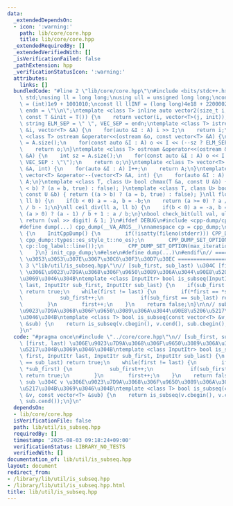 ```yaml
---
data:
  _extendedDependsOn:
  - icon: ':warning:'
    path: lib/core/core.hpp
    title: lib/core/core.hpp
  _extendedRequiredBy: []
  _extendedVerifiedWith: []
  _isVerificationFailed: false
  _pathExtension: hpp
  _verificationStatusIcon: ':warning:'
  attributes:
    links: []
  bundledCode: "#line 2 \"lib/core/core.hpp\"\n#include <bits/stdc++.h>\nusing namespace\
    \ std;\nusing ll = long long;\nusing ull = unsigned long long;\nconst int INF\
    \ = (int)1e9 + 1001010;\nconst ll llINF = (long long)4e18 + 22000020;\nconst string\
    \ endn = \"\\n\";\ntemplate <class T> inline auto vector2(size_t i, size_t j,\
    \ const T &init = T()) {\n    return vector(i, vector<T>(j, init));\n}\nconst\
    \ string ELM_SEP = \" \", VEC_SEP = endn;\ntemplate <class T> istream &operator>>(istream\
    \ &i, vector<T> &A) {\n    for(auto &I : A) i >> I;\n    return i;\n}\ntemplate\
    \ <class T> ostream &operator<<(ostream &o, const vector<T> &A) {\n    int sz\
    \ = A.size();\n    for(const auto &I : A) o << I << (--sz ? ELM_SEP : \"\");\n\
    \    return o;\n}\ntemplate <class T> ostream &operator<<(ostream &o, const vector<vector<T>>\
    \ &A) {\n    int sz = A.size();\n    for(const auto &I : A) o << I << (--sz ?\
    \ VEC_SEP : \"\");\n    return o;\n}\ntemplate <class T> vector<T> &operator++(vector<T>\
    \ &A, int) {\n    for(auto &I : A) I++;\n    return A;\n}\ntemplate <class T>\
    \ vector<T> &operator--(vector<T> &A, int) {\n    for(auto &I : A) I--;\n    return\
    \ A;\n}\ntemplate <class T, class U> bool chmax(T &a, const U &b) { return ((a\
    \ < b) ? (a = b, true) : false); }\ntemplate <class T, class U> bool chmin(T &a,\
    \ const U &b) { return ((a > b) ? (a = b, true) : false); }\nll floor_div(ll a,\
    \ ll b) {\n    if(b < 0) a = -a, b = -b;\n    return (a >= 0) ? a / b : (a + 1)\
    \ / b - 1;\n}\nll ceil_div(ll a, ll b) {\n    if(b < 0) a = -a, b = -b;\n    return\
    \ (a > 0) ? (a - 1) / b + 1 : a / b;\n}\nbool check_bit(ull val, ull digit) {\
    \ return (val >> digit) & 1; }\n#ifdef DEBUG\n#include <cpp-dump/cpp-dump.hpp>\n\
    #define dump(...) cpp_dump(__VA_ARGS__)\nnamespace cp = cpp_dump;\nstruct InitCppDump\
    \ {\n    InitCppDump() {\n        if(!isatty(fileno(stderr))) CPP_DUMP_SET_OPTION(es_style,\
    \ cpp_dump::types::es_style_t::no_es);\n        CPP_DUMP_SET_OPTION(log_label_func,\
    \ cp::log_label::line());\n        CPP_DUMP_SET_OPTION(max_iteration_count, 30);\n\
    \    }\n} init_cpp_dump;\n#else\n#define dump(...)\n#endif\n// ====================\
    \ \u3053\u3053\u307E\u3067\u30C6\u30F3\u30D7\u30EC ====================\n#line\
    \ 3 \"lib/util/is_subseq.hpp\"\n// [sub_first, sub_last) \u304C [first, last)\
    \ \u306E\u9023\u7D9A\u3068\u306F\u9650\u3089\u306A\u3044\u90E8\u5206\u5217\u304B\
    \u3069\u3046\u304B\ntemplate <class InputItr> bool is_subseq(InputItr first, InputItr\
    \ last, InputItr sub_first, InputItr sub_last) {\n    if(sub_first == sub_last)\
    \ return true;\n    while(first != last) {\n        if(*first == *sub_first) {\n\
    \            sub_first++;\n            if(sub_first == sub_last) return true;\n\
    \        }\n        first++;\n    }\n    return false;\n}\n\n// sub \u304C v \u306E\
    \u9023\u7D9A\u3068\u306F\u9650\u3089\u306A\u3044\u90E8\u5206\u5217\u304B\u3069\
    \u3046\u304B\ntemplate <class T> bool is_subseq(const vector<T> &v, const vector<T>\
    \ &sub) {\n    return is_subseq(v.cbegin(), v.cend(), sub.cbegin(), sub.cend());\n\
    }\n"
  code: "#pragma once\n#include \"../core/core.hpp\"\n// [sub_first, sub_last) \u304C\
    \ [first, last) \u306E\u9023\u7D9A\u3068\u306F\u9650\u3089\u306A\u3044\u90E8\u5206\
    \u5217\u304B\u3069\u3046\u304B\ntemplate <class InputItr> bool is_subseq(InputItr\
    \ first, InputItr last, InputItr sub_first, InputItr sub_last) {\n    if(sub_first\
    \ == sub_last) return true;\n    while(first != last) {\n        if(*first ==\
    \ *sub_first) {\n            sub_first++;\n            if(sub_first == sub_last)\
    \ return true;\n        }\n        first++;\n    }\n    return false;\n}\n\n//\
    \ sub \u304C v \u306E\u9023\u7D9A\u3068\u306F\u9650\u3089\u306A\u3044\u90E8\u5206\
    \u5217\u304B\u3069\u3046\u304B\ntemplate <class T> bool is_subseq(const vector<T>\
    \ &v, const vector<T> &sub) {\n    return is_subseq(v.cbegin(), v.cend(), sub.cbegin(),\
    \ sub.cend());\n}\n"
  dependsOn:
  - lib/core/core.hpp
  isVerificationFile: false
  path: lib/util/is_subseq.hpp
  requiredBy: []
  timestamp: '2025-08-03 09:18:24+09:00'
  verificationStatus: LIBRARY_NO_TESTS
  verifiedWith: []
documentation_of: lib/util/is_subseq.hpp
layout: document
redirect_from:
- /library/lib/util/is_subseq.hpp
- /library/lib/util/is_subseq.hpp.html
title: lib/util/is_subseq.hpp
---
```

